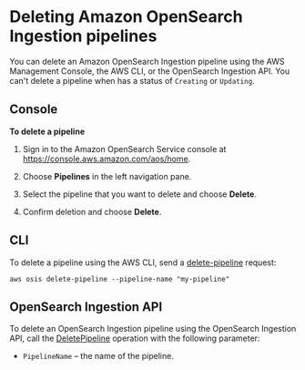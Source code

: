 # Deleting Amazon OpenSearch Ingestion pipelines<a name="delete-pipeline"></a>

You can delete an Amazon OpenSearch Ingestion pipeline using the AWS Management Console, the AWS CLI, or the OpenSearch Ingestion API\. You can't delete a pipeline when has a status of `Creating` or `Updating`\.

## Console<a name="delete-pipeline-console"></a>

**To delete a pipeline**

1. Sign in to the Amazon OpenSearch Service console at [https://console\.aws\.amazon\.com/aos/home](https://console.aws.amazon.com/aos/home)\.

1. Choose **Pipelines** in the left navigation pane\.

1. Select the pipeline that you want to delete and choose **Delete**\.

1. Confirm deletion and choose **Delete**\.

## CLI<a name="delete-pipeline-cli"></a>

To delete a pipeline using the AWS CLI, send a [delete\-pipeline](https://docs.aws.amazon.com/cli/latest/reference/osis/delete-pipeline.html) request:

```
aws osis delete-pipeline --pipeline-name "my-pipeline"
```

## OpenSearch Ingestion API<a name="delete-pipeline-api"></a>

To delete an OpenSearch Ingestion pipeline using the OpenSearch Ingestion API, call the [DeletePipeline](https://docs.aws.amazon.com/opensearch-service/latest/APIReference/API_DeletePipeline.html) operation with the following parameter: 
+ `PipelineName` – the name of the pipeline\.